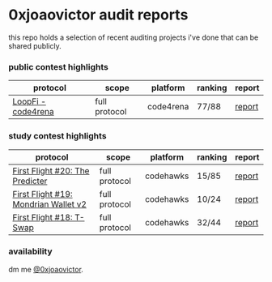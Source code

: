 # 0xjoaovictor audit reports

this repo holds a selection of recent auditing projects i've done that can be shared publicly.

### public contest highlights

| protocol | scope | platform | ranking | report |
| ---- | ---- | --------- | --------- | --------- |
| [LoopFi - code4rena](https://code4rena.com/audits/2024-07-loopfi) | full protocol | code4rena | 77/88 | [report](reports/2024-07-LoopFi.md) |

### study contest highlights

| protocol | scope | platform | ranking | report |
| ---- | ---- | --------- | --------- | --------- |
| [First Flight #20: The Predicter](https://codehawks.cyfrin.io/c/2024-07-the-predicter) | full protocol | codehawks | 15/85 | [report](reports/2024-07-25-First-Flight-20-The-Predicter.md) |
| [First Flight #19: Mondrian Wallet v2](https://codehawks.cyfrin.io/c/2024-07-Mondrian-Wallet_v2) | full protocol | codehawks | 10/24 | [report](reports/2024-07-11-First-Flight-Mondrian-Wallet-V2.md) |
| [First Flight #18: T-Swap](https://codehawks.cyfrin.io/c/2024-06-t-swap) | full protocol | codehawks | 32/44 | [report](reports/2024-06-27-First-Flight-18-TSwap.md) |

### availability

dm me [@0xjoaovictor](https://x.com/0xjoaovictor).
